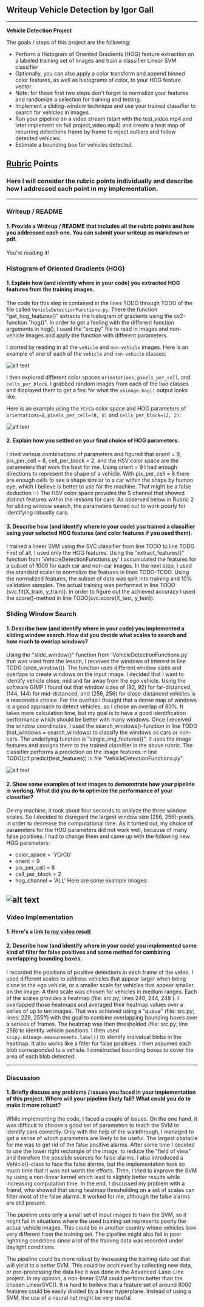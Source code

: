 ## Writeup Vehicle Detection by Igor Gall

---

**Vehicle Detection Project**

The goals / steps of this project are the following:

* Perform a Histogram of Oriented Gradients (HOG) feature extraction on a labeled training set of images and train a classifier Linear SVM classifier
* Optionally, you can also apply a color transform and append binned color features, as well as histograms of color, to your HOG feature vector. 
* Note: for those first two steps don't forget to normalize your features and randomize a selection for training and testing.
* Implement a sliding-window technique and use your trained classifier to search for vehicles in images.
* Run your pipeline on a video stream (start with the test_video.mp4 and later implement on full project_video.mp4) and create a heat map of recurring detections frame by frame to reject outliers and follow detected vehicles.
* Estimate a bounding box for vehicles detected.

[//]: # (Image References)
[image1]: ./output_images/car_not_car.png
[image2]: ./output_images/HOG_example.png
[image3]: ./output_images/Window_boxes.png
[image4]: ./output_images/sliding_window.png
[image5]: ./output_images/bboxes_and_heat.png
[image6]: ./output_images/labels_map.png
[image7]: ./output_images/output_bboxes.png
[video1]: ./project_video_my.mp4

## [Rubric](https://review.udacity.com/#!/rubrics/513/view) Points
### Here I will consider the rubric points individually and describe how I addressed each point in my implementation.  

---
### Writeup / README

#### 1. Provide a Writeup / README that includes all the rubric points and how you addressed each one.  You can submit your writeup as markdown or pdf.

You're reading it!

### Histogram of Oriented Gradients (HOG)

#### 1. Explain how (and identify where in your code) you extracted HOG features from the training images.

The code for this step is contained in the lines TODO through TODO of the file called `VehicleDetectionFunctions.py`. There the function "get_hog_features()" extracts the histogram of gradients using the cv2-function "hog()".
In order to get a feeling with the different function arguments in hog(), I used the "src.py" file to read in images and non-vehicle images and apply the function with different parameters.

I started by reading in all the `vehicle` and `non-vehicle` images.  Here is an example of one of each of the `vehicle` and `non-vehicle` classes:

![alt text][image1]

I then explored different color spaces `orientations`, `pixels_per_cell`, and `cells_per_block`.  I grabbed random images from each of the two classes and displayed them to get a feel for what the `skimage.hog()` output looks like.

Here is an example using the `YCrCb` color space and HOG parameters of `orientations=8`, `pixels_per_cell=(8, 8)` and `cells_per_block=(2, 2)`:


![alt text][image2]

#### 2. Explain how you settled on your final choice of HOG parameters.

I tried various combinations of parameters and figured that orient = 9, pix_per_cell = 8, cell_per_block = 2, and the HSV color space are the parameters that work the best for me. Using orient = 9 I had enough directions to represent the shape of a vehicle. With pix_per_cell = 8 there are enough cells to see a shape similar to a car within the shape by human eye, which I believe is better to use for the machine. That might be a false deduction :-) The HSV color space provides the S channel that showed distinct features within the lessons for cars.
As observed below in Rubric 2 for sliding window search, the parameters turned out to work poorly for identifying robustly cars.

#### 3. Describe how (and identify where in your code) you trained a classifier using your selected HOG features (and color features if you used them).

I trained a linear SVM using the SVC classifier from line TODO to line TODO. First of all, I used only the HOG features. Using the "extract_features()" function from 'VehicleDetectionFunctions.py' I accumulated the features for a subset of 1000 for each car and non-car images.
In the next step, I used the standard scaler to normalize the features in lines TODO-TODO. Using the normalized features, the subset of data was split into training and 10% validation samples. The actual training was performed in line TODO (svc.fit(X_train, y_train)). In order to figure out the achieved accuracy I used the score()-method in line TODO(svc.score(X_test, y_test)).

### Sliding Window Search

#### 1. Describe how (and identify where in your code) you implemented a sliding window search.  How did you decide what scales to search and how much to overlap windows?

Using the "slide_window()" function from 'VehicleDetectionFunctions.py' that was used from the lesson, I received the windows of interest in line TODO (slide_window()). The function uses different window sizes and overlaps to create windows on the input image. I decided that I want to identify vehicle close, mid and far away from the ego vehicle. Using the software GIMP I found out that window sizes of (92, 92) for far-distanced, (144, 144) for mid-distanced, and (256, 256) for close-distanced vehicles is a reasonable choice.
For the overlap I thought that a dense map of windows is a good approach to detect vehicles, so I chose an overlap of 80%. It takes more calculation time, but my goal is to have a good identification performance which should be better with many windows.
Once I received the window coordinates, I used the search_windows()-function in line TODO (hot_windows = search_windows) to classify the windows as cars or non-cars. The underlying function is "single_img_features()". It uses the image features and assigns them to the trained classifier in the above rubric. The classifier performs a prediction on the image features in line TODO(clf.predict(test_features)) in file "VehicleDetectionFunctions.py".

![alt text][image3]

#### 2. Show some examples of test images to demonstrate how your pipeline is working.  What did you do to optimize the performance of your classifier?

On my machine, it took about four seconds to analyze the three window scales. So I decided to disregard the largest window size (256, 256)-pixels, in order to decrease the computational time.
As it turned out, my choice of parameters for the HOG parameters did not work well, because of many false positives. I had to change them and came up with the following new HOG parameters:
* color_space = 'YCrCb'
* orient = 9
* pix_per_cell = 8
* cell_per_block = 2
* hog_channel = 'ALL'
Here are some example images:

![alt text][image4]
---

### Video Implementation

#### 1. Here's a [link to my video result](./project_video_my.mp4)

#### 2. Describe how (and identify where in your code) you implemented some kind of filter for false positives and some method for combining overlapping bounding boxes.

I recorded the positions of positive detections in each frame of the video. I used different scales to address vehicles that appear larger when being close to the ego vehicle, or a smaller scale for vehicles that appear smaller on the image. A third scale was chosen for vehicles in medium ranges. Each of the scales provides a heatmap (file: src.py; lines 240, 244, 248 ). I overlapped those heatmaps and averaged their heatmap values over a series of up to ten images. That was achieved using a "queue" (file: src.py; lines: 228, 255ff) with the goal to combine overlapping bounding boxes over a seriees of frames. The heatmap was then thresholded (file: src.py; line 258) to identify vehicle positions. I then used `scipy.ndimage.measurements.label()` to identify individual blobs in the heatmap. It also works like a fitler for false positives. I then assumed each blob corresponded to a vehicle.  I constructed bounding boxes to cover the area of each blob detected.

---

### Discussion

#### 1. Briefly discuss any problems / issues you faced in your implementation of this project.  Where will your pipeline likely fail?  What could you do to make it more robust?

While implementing the code, I faced a couple of issues. On the one hand, it was difficult to choose a good set of parameters to teach the SVM to identify cars correctly. Only with the help of the walkthrough, I managed to get a sense of which parameters are likely to be useful. The largest obstacle for me was to get rid of the false positive alarms. After some time I decided to use the lower right rectangle of the image, to reduce the "field of view" and therefore the possible sources for false alarms. I also introduced a Vehicle()-class to face the false alarms, but the implementation took so much time that it was not worth the efforts. Then, I tried to improve the SVM by using a non-linear kernel which lead to slightly better results while increasing computation time. In the end, I discussed my problem with a friend, who showed that using heatmap thresholding on a set of scales can filter most of the false alarms. It worked for me, although the false alarms are still present.

The pipeline uses only a small set of input images to train the SVM, so it might fail in situations where the used training set represents poorly the actual vehicle images. This could be in another country where vehicles look very different from the training set. The pipeline might also fail in poor lightning conditions since a lot of the training data was recorded under daylight conditions.

The pipeline could be more robust by increasing the training data set that will yield to a better SVM. This could be acchieved by collecting new data, or pre-processing the data like it was done in the Advanced-Lane-Line project. In my opinion, a non-linear SVM could perform better than the chosen LinearSVC(). It is hard to believe that a feature set of around 8000 features could be easily divided by a linear hyperplane. Instead of using a SVM, the use of a neural net might be very useful.

